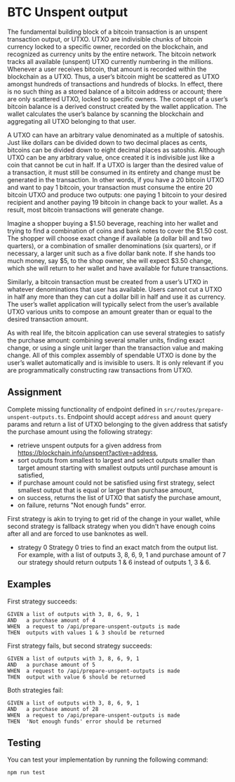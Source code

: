 # BTC Unspent output 

The fundamental building block of a bitcoin transaction is an unspent transaction output, or UTXO. UTXO are indivisible chunks of bitcoin currency locked to a specific owner, recorded on the blockchain, and recognized as currency units by the entire network. The bitcoin network tracks all available (unspent) UTXO currently numbering in the millions. Whenever a user receives bitcoin, that amount is recorded within the blockchain as a UTXO. Thus, a user’s bitcoin might be scattered as UTXO amongst hundreds of transactions and hundreds of blocks. In effect, there is no such thing as a stored balance of a bitcoin address or account; there are only scattered UTXO, locked to specific owners. The concept of a user’s bitcoin balance is a derived construct created by the wallet application. The wallet calculates the user’s balance by scanning the blockchain and aggregating all UTXO belonging to that user.

A UTXO can have an arbitrary value denominated as a multiple of satoshis. Just like dollars can be divided down to two decimal places as cents, bitcoins can be divided down to eight decimal places as satoshis. Although UTXO can be any arbitrary value, once created it is indivisible just like a coin that cannot be cut in half. If a UTXO is larger than the desired value of a transaction, it must still be consumed in its entirety and change must be generated in the transaction. In other words, if you have a 20 bitcoin UTXO and want to pay 1 bitcoin, your transaction must consume the entire 20 bitcoin UTXO and produce two outputs: one paying 1 bitcoin to your desired recipient and another paying 19 bitcoin in change back to your wallet. As a result, most bitcoin transactions will generate change.

Imagine a shopper buying a $1.50 beverage, reaching into her wallet and trying to find a combination of coins and bank notes to cover the $1.50 cost. The shopper will choose exact change if available (a dollar bill and two quarters), or a combination of smaller denominations (six quarters), or if necessary, a larger unit such as a five dollar bank note. If she hands too much money, say $5, to the shop owner, she will expect $3.50 change, which she will return to her wallet and have available for future transactions.

Similarly, a bitcoin transaction must be created from a user’s UTXO in whatever denominations that user has available. Users cannot cut a UTXO in half any more than they can cut a dollar bill in half and use it as currency. The user’s wallet application will typically select from the user’s available UTXO various units to compose an amount greater than or equal to the desired transaction amount.

As with real life, the bitcoin application can use several strategies to satisfy the purchase amount: combining several smaller units, finding exact change, or using a single unit larger than the transaction value and making change. All of this complex assembly of spendable UTXO is done by the user’s wallet automatically and is invisible to users. It is only relevant if you are programmatically constructing raw transactions from UTXO.

## Assignment

Complete missing functionality of endpoint defined in `src/routes/prepare-unspent-outputs.ts`. Endpoint should accept `address` and `amount` query params and return a list of UTXO belonging to the given address that satisfy the purchase amount using the following strategy:

- retrieve unspent outputs for a given address from https://blockchain.info/unspent?active=address,
- sort outputs from smallest to largest and select outputs smaller than target amount starting with smallest outputs until purchase amount is satisfied,
- if purchase amount could not be satisfied using first strategy, select smallest output that is equal or larger than purchase amount,
- on success, returns the list of UTXO that satisfy the purchase amount,
- on failure, returns "Not enough funds" error.

First strategy is akin to trying to get rid of the change in your wallet, while second strategy is fallback strategy when you didn't have enough coins after all and are forced to use banknotes as well.

* strategy 0
Strategy 0 tries to find an exact match from the output list. For example, with a list of outputs 3, 8, 6, 9, 1 and purchase amount of 7 our strategy should return outputs 1 & 6 instead of outputs 1, 3 & 6.

## Examples

First strategy succeeds:

```
GIVEN a list of outputs with 3, 8, 6, 9, 1
AND   a purchase amount of 4
WHEN  a request to /api/prepare-unspent-outputs is made
THEN  outputs with values 1 & 3 should be returned
```

First strategy fails, but second strategy succeeds:

```
GIVEN a list of outputs with 3, 8, 6, 9, 1
AND   a purchase amount of 5
WHEN  a request to /api/prepare-unspent-outputs is made
THEN  output with value 6 should be returned
```

Both strategies fail:

```
GIVEN a list of outputs with 3, 8, 6, 9, 1
AND   a purchase amount of 28
WHEN  a request to /api/prepare-unspent-outputs is made
THEN  'Not enough funds' error should be returned
```

## Testing

You can test your implementation by running the following command:

```
npm run test
```
